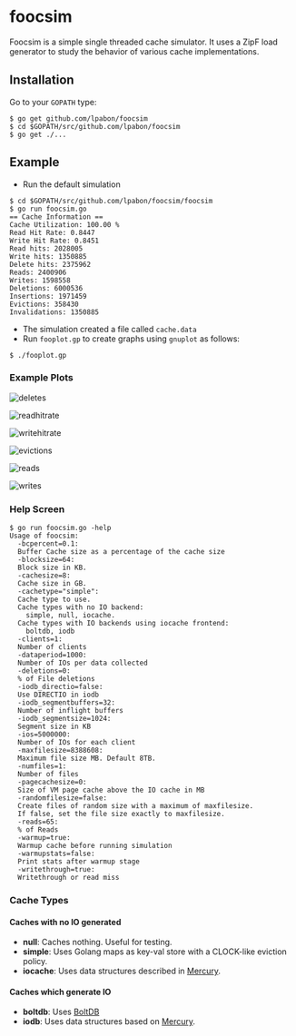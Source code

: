 # foocsim

Foocsim is a simple single threaded cache simulator.  It uses a ZipF load generator to study the behavior of various cache implementations.

## Installation
Go to your `GOPATH` type:

```
$ go get github.com/lpabon/foocsim
$ cd $GOPATH/src/github.com/lpabon/foocsim
$ go get ./...
```

## Example

* Run the default simulation

```
$ cd $GOPATH/src/github.com/lpabon/foocsim/foocsim
$ go run foocsim.go
== Cache Information ==
Cache Utilization: 100.00 %
Read Hit Rate: 0.8447
Write Hit Rate: 0.8451
Read hits: 2028005
Write hits: 1350885
Delete hits: 2375962
Reads: 2400906
Writes: 1598558
Deletions: 6000536
Insertions: 1971459
Evictions: 358430
Invalidations: 1350885
```

* The simulation created a file called `cache.data`
* Run `fooplot.gp` to create graphs using `gnuplot` as follows:

```
$ ./fooplot.gp
```

### Example Plots

![deletes](images/cache_deletes.png)

![readhitrate](images/cache_readhitrate.png)

![writehitrate](images/cache_writehitrate.png)

![evictions](images/cache_evictions.png)

![reads](images/cache_reads.png)

![writes](images/cache_writes.png)

### Help Screen

```
$ go run foocsim.go -help
Usage of foocsim:
  -bcpercent=0.1:
  Buffer Cache size as a percentage of the cache size
  -blocksize=64:
  Block size in KB.
  -cachesize=8:
  Cache size in GB.
  -cachetype="simple":
  Cache type to use.
  Cache types with no IO backend:
    simple, null, iocache.
  Cache types with IO backends using iocache frontend:
    boltdb, iodb
  -clients=1:
  Number of clients
  -dataperiod=1000:
  Number of IOs per data collected
  -deletions=0:
  % of File deletions
  -iodb_directio=false:
  Use DIRECTIO in iodb
  -iodb_segmentbuffers=32:
  Number of inflight buffers
  -iodb_segmentsize=1024:
  Segment size in KB
  -ios=5000000:
  Number of IOs for each client
  -maxfilesize=8388608:
  Maximum file size MB. Default 8TB.
  -numfiles=1:
  Number of files
  -pagecachesize=0:
  Size of VM page cache above the IO cache in MB
  -randomfilesize=false:
  Create files of random size with a maximum of maxfilesize.
  If false, set the file size exactly to maxfilesize.
  -reads=65:
  % of Reads
  -warmup=true:
  Warmup cache before running simulation
  -warmupstats=false:
  Print stats after warmup stage
  -writethrough=true:
  Writethrough or read miss
```

### Cache Types

#### Caches with no IO generated

* **null**: Caches nothing.  Useful for testing.
* **simple**: Uses Golang maps as key-val store with a CLOCK-like eviction policy.
* **iocache**: Uses data structures described in [Mercury][].

#### Caches which generate IO

* **boltdb**:  Uses [BoltDB][]
* **iodb**: Uses data structures based on [Mercury][].

[Mercury]: http://storageconference.us/2012/Papers/04.Flash.1.Mercury.pdf
[BoltDB]: https://github.com/boltdb/bolt
